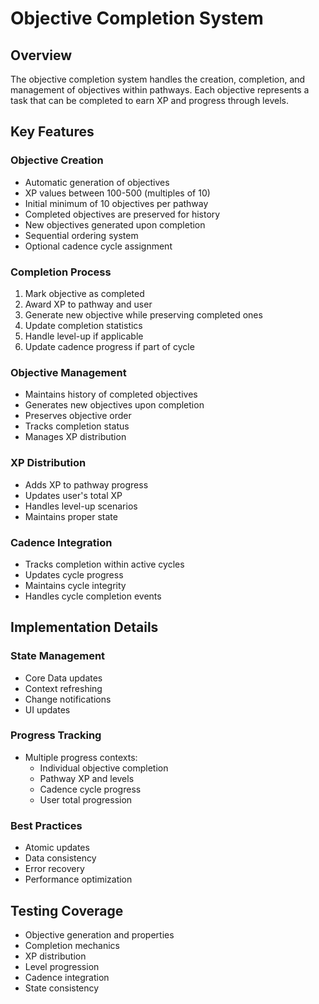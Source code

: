 # Objective Completion System

## Overview
The objective completion system handles the creation, completion, and management of objectives within pathways. Each objective represents a task that can be completed to earn XP and progress through levels.

## Key Features

### Objective Creation
- Automatic generation of objectives
- XP values between 100-500 (multiples of 10)
- Initial minimum of 10 objectives per pathway
- Completed objectives are preserved for history
- New objectives generated upon completion
- Sequential ordering system
- Optional cadence cycle assignment

### Completion Process
1. Mark objective as completed
2. Award XP to pathway and user
3. Generate new objective while preserving completed ones
4. Update completion statistics
5. Handle level-up if applicable
6. Update cadence progress if part of cycle

### Objective Management
- Maintains history of completed objectives
- Generates new objectives upon completion
- Preserves objective order
- Tracks completion status
- Manages XP distribution

### XP Distribution
- Adds XP to pathway progress
- Updates user's total XP
- Handles level-up scenarios
- Maintains proper state

### Cadence Integration
- Tracks completion within active cycles
- Updates cycle progress
- Maintains cycle integrity
- Handles cycle completion events

## Implementation Details

### State Management
- Core Data updates
- Context refreshing
- Change notifications
- UI updates

### Progress Tracking
- Multiple progress contexts:
  - Individual objective completion
  - Pathway XP and levels
  - Cadence cycle progress
  - User total progression

### Best Practices
- Atomic updates
- Data consistency
- Error recovery
- Performance optimization

## Testing Coverage
- Objective generation and properties
- Completion mechanics
- XP distribution
- Level progression
- Cadence integration
- State consistency 